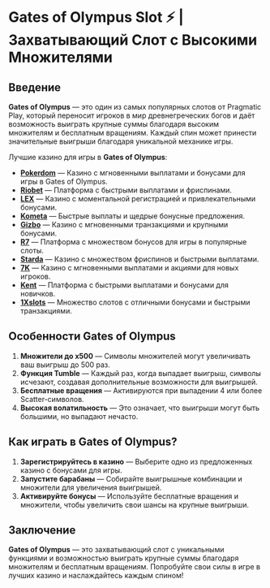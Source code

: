 # Gates of Olympus Slot ⚡ | Захватывающий Слот с Высокими Множителями

## Введение

**Gates of Olympus** — это один из самых популярных слотов от Pragmatic Play, который переносит игроков в мир древнегреческих богов и даёт возможность выиграть крупные суммы благодаря высоким множителям и бесплатным вращениям. Каждый спин может принести значительные выигрыши благодаря уникальной механике игры.

Лучшие казино для игры в **Gates of Olympus**:

- **[Pokerdom](https://brandplay.link/4k77v2yx)** — Казино с мгновенными выплатами и бонусами для игры в Gates of Olympus.
- **[Riobet](https://brandplay.link/7xBLTPyj)** — Платформа с быстрыми выплатами и фриспинами.
- **[LEX](https://brandplay.link/zW4hdDFV)** — Казино с моментальной регистрацией и привлекательными бонусами.
- **[Kometa](https://brandplay.link/8ZymQJV8)** — Быстрые выплаты и щедрые бонусные предложения.
- **[Gizbo](https://brandplay.link/bprXw4YV)** — Казино с мгновенными транзакциями и крупными бонусами.
- **[R7](https://brandplay.link/bMd3Yjsw)** — Платформа с множеством бонусов для игры в популярные слоты.
- **[Starda](https://brandplay.link/fB7xwRFL)** — Казино с множеством фриспинов и быстрыми выплатами.
- **[7K](https://brandplay.link/BvQyFShp)** — Казино с мгновенными выплатами и акциями для новых игроков.
- **[Kent](https://brandplay.link/Fv2WP3js)** — Платформа с быстрыми выплатами и бонусами для новичков.
- **[1Xslots](https://brandplay.link/hSB1khtr)** — Множество слотов с отличными бонусами и быстрыми транзакциями.

## Особенности Gates of Olympus

1. **Множители до x500** — Символы множителей могут увеличивать ваш выигрыш до 500 раз.
2. **Функция Tumble** — Каждый раз, когда выпадает выигрыш, символы исчезают, создавая дополнительные возможности для выигрышей.
3. **Бесплатные вращения** — Активируются при выпадении 4 или более Scatter-символов.
4. **Высокая волатильность** — Это означает, что выигрыши могут быть большими, но выпадают нечасто.

## Как играть в Gates of Olympus?

1. **Зарегистрируйтесь в казино** — Выберите одно из предложенных казино с бонусами для игры.
2. **Запустите барабаны** — Собирайте выигрышные комбинации и множители для увеличения выигрышей.
3. **Активируйте бонусы** — Используйте бесплатные вращения и множители, чтобы увеличить свои шансы на крупные выигрыши.

## Заключение

**Gates of Olympus** — это захватывающий слот с уникальными функциями и возможностью выиграть крупные суммы благодаря множителям и бесплатным вращениям. Попробуйте свои силы в игре в лучших казино и наслаждайтесь каждым спином!
